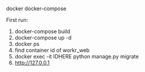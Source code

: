 docker
docker-compose

First run:
1) docker-compose build
2) docker-compose up -d
3) docker ps
4) find container id of workr_web
5) docker exec -it IDHERE python manage.py migrate
6) http://127.0.0.1
